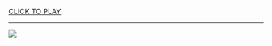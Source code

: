 
<a href="https://premium76.site?title=1001_unblocked_games&ref=13M">CLICK TO PLAY</a></h3>
<hr>

<a href="https://premium76.site?title=1001_unblocked_games&ref=13M"><img src="https://clearcache.store/games.png"></a>



